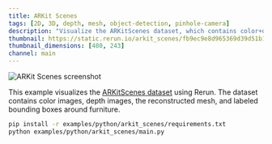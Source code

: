 ```yaml
---
title: ARKit Scenes
tags: [2D, 3D, depth, mesh, object-detection, pinhole-camera]
description: "Visualize the ARKitScenes dataset, which contains color+depth images, the reconstructed mesh and labeled bounding boxes."
thumbnail: https://static.rerun.io/arkit_scenes/fb9ec9e8d965369d39d51b17fc7fc5bae6be10cc/480w.png
thumbnail_dimensions: [480, 243]
channel: main
---
```


<picture>
  <source media="(max-width: 480px)" srcset="https://static.rerun.io/arkit_scenes/fb9ec9e8d965369d39d51b17fc7fc5bae6be10cc/480w.png">
  <source media="(max-width: 768px)" srcset="https://static.rerun.io/arkit_scenes/fb9ec9e8d965369d39d51b17fc7fc5bae6be10cc/768w.png">
  <source media="(max-width: 1024px)" srcset="https://static.rerun.io/arkit_scenes/fb9ec9e8d965369d39d51b17fc7fc5bae6be10cc/1024w.png">
  <source media="(max-width: 1200px)" srcset="https://static.rerun.io/arkit_scenes/fb9ec9e8d965369d39d51b17fc7fc5bae6be10cc/1200w.png">
  <img src="https://static.rerun.io/arkit_scenes/fb9ec9e8d965369d39d51b17fc7fc5bae6be10cc/full.png" alt="ARKit Scenes screenshot">
</picture>

This example visualizes the [ARKitScenes dataset](https://github.com/apple/ARKitScenes/) using Rerun. The dataset
contains color images, depth images, the reconstructed mesh, and labeled bounding boxes around furniture.

```bash
pip install -r examples/python/arkit_scenes/requirements.txt
python examples/python/arkit_scenes/main.py
```
